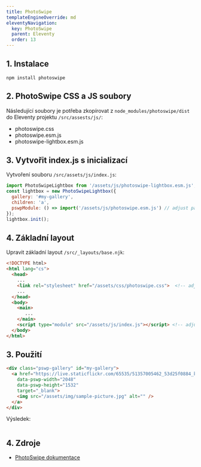 ```yaml
---
title: PhotoSwipe
templateEngineOverride: md
eleventyNavigation:
  key: PhotoSwipe
  parent: Eleventy
  order: 13
---
```

## 1. Instalace
```hmtl
npm install photoswipe
```
## 2. PhotoSwipe CSS a JS soubory
Následující soubory je potřeba zkopírovat z `node_modules/photoswipe/dist` do Eleventy projektu `/src/assests/js/`:
- photoswipe.css
- photoswipe.esm.js
- photoswipe-lightbox.esm.js

## 3. Vytvořit index.js s inicializací
Vytvoření souboru `/src/assets/js/index.js`:
```js
import PhotoSwipeLightbox from '/assets/js/photoswipe-lightbox.esm.js'; // adjust path to your own
const lightbox = new PhotoSwipeLightbox({
  gallery: '#my-gallery',
  children: 'a',
  pswpModule: () => import('/assets/js/photoswipe.esm.js') // adjust path to your own
});
lightbox.init();
```

## 4. Základní layout
Upravit základní layout `/src/_layouts/base.njk`:
```html
<!DOCTYPE html>
<html lang="cs">
  <head>
    ...
    <link rel="stylesheet" href="/assets/css/photoswipe.css">  <!-- adjust path to your own -->
    ...
  </head>
  <body>
    <main>
       ...
    </main>
    <script type="module" src="/assets/js/index.js"></script> <!-- adjust path to your own -->
  </body>
</html>
```

## 3. Použití
```html
<div class="pswp-gallery" id="my-gallery">
  <a href="https://live.staticflickr.com/65535/51357005462_53d25f0884_k.jpg" 
    data-pswp-width="2048" 
    data-pswp-height="1532" 
    target="_blank">
    <img src="/assets/img/sample-picture.jpg" alt="" />
  </a>
</div>
```
Výsledek:

<div class="pswp-gallery" id="my-gallery">
  <a href="https://live.staticflickr.com/65535/51357005462_53d25f0884_k.jpg" 
    data-pswp-width="2048" 
    data-pswp-height="1532" 
    target="_blank">
    <img src="/assets/img/sample-picture.jpg" alt="" />
  </a>
</div>

## 4. Zdroje
- [PhotoSwipe dokumentace](https://photoswipe.com/getting-started/)